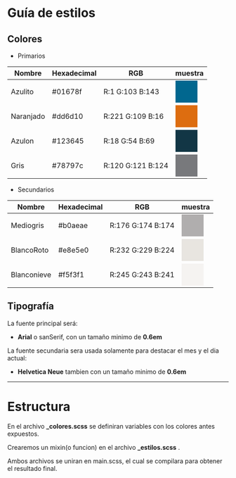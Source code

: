# Guía de estilos
## Colores

* Primarios

|Nombre|Hexadecimal|RGB|muestra|
|------|-----------|---|---|
|Azulito|#01678f|R:1 G:103 B:143|<div style="width:50px;height:50px;background-color:#01678f"></div>|
|Naranjado|#dd6d10|R:221 G:109 B:16|<div style="width:50px;height:50px;background-color:#dd6d10"></div>|
|Azulon|#123645|R:18 G:54 B:69|<div style="width:50px;height:50px;background-color:#123645"></div>|
|Gris|#78797c|R:120 G:121 B:124|<div style="width:50px;height:50px;background-color:#78797c"></div>|

* Secundarios

|Nombre|Hexadecimal|RGB|muestra|
|------|-----------|---|---|
|Mediogris|#b0aeae|R:176 G:174 B:174|<div style="width:50px;height:50px;background-color:#b0aeae"></div>|
|BlancoRoto|#e8e5e0|R:232 G:229 B:224|<div style="width:50px;height:50px;background-color:#e8e5e0"></div>|
|Blanconieve|#f5f3f1|R:245 G:243 B:241|<div style="width:50px;height:50px;background-color:#f5f3f1"></div>|

## Tipografía

La fuente principal será:
- **Arial** o sanSerif, con un tamaño minimo de **0.6em**

La fuente secundaria sera usada solamente para destacar el mes y el dia actual:
- **Helvetica Neue** tambien con un tamaño minimo de **0.6em**

* * * 
# Estructura
En el archivo **_colores.scss** se definiran variables con los colores antes expuestos.

Crearemos un mixin(o funcion) en el archivo **_estilos.scss** .

Ambos archivos se uniran en main.scss, el cual se compilara para obtener el resultado final.
